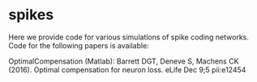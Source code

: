 # spikes

Here we provide code for various simulations of spike coding networks.
Code for the following papers is available:

OptimalCompensation (Matlab):
Barrett DGT, Deneve S, Machens CK (2016). Optimal compensation for neuron
loss. eLife Dec 9;5 pii:e12454


